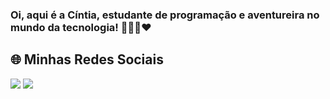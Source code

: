 ### Oi, aqui é a Cíntia, estudante de programação e aventureira no mundo da tecnologia! 👩🏽‍💻❤️

## 🌐 Minhas Redes Sociais
  
<div> 
  <a href="https://www.instagram.com/cintia_confessor" target="_blank"><img src="https://img.shields.io/badge/-Instagram-%23E4405F?style=for-the-badge&logo=instagram&logoColor=white" target="_blank"></a>
  <a href="https://www.linkedin.com/in/cintiaconfessor" target="_blank"><img src="https://img.shields.io/badge/-LinkedIn-%230077B5?style=for-the-badge&logo=linkedin&logoColor=white" target="_blank"></a> 
</div>
